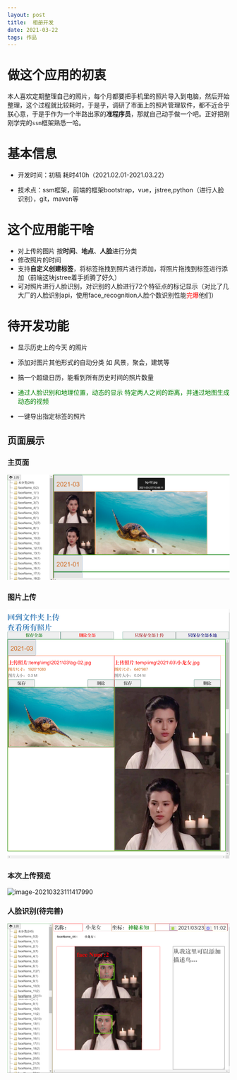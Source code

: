```yaml
---
layout: post 
title:  相册开发
date: 2021-03-22 
tags: 作品
---
```


# 做这个应用的初衷

​      本人喜欢定期整理自己的照片，每个月都要把手机里的照片导入到电脑，然后开始整理，这个过程就比较耗时，于是乎，调研了市面上的照片管理软件，都不近合乎朕心意，于是乎作为一个半路出家的**准程序员**，那就自己动手做一个吧。正好把刚刚学完的`ssm`框架熟悉一哈。

#  基本信息

- 开发时间：初稿 耗时410h（2021.02.01-2021.03.22）

- 技术点：ssm框架，前端的框架bootstrap，vue，jstree,python（进行人脸识别），git，maven等

# 这个应用能干啥

- 对上传的图片 按**时间**、**地点**、**人脸**进行分类
- 修改照片的时间
- 支持**自定义创建标签**，将标签拖拽到照片进行添加，将照片拖拽到标签进行添加（前端这块jstree着手折腾了好久）
- 可对照片进行人脸识别，对识别的人脸进行72个特征点的标记显示（对比了几大厂的人脸识别api，使用face_recognition人脸个数识别性能<font color=red>完爆</font>他们）



# 待开发功能

- 显示历史上的今天 的照片
- 添加对图片其他形式的自动分类  如 风景，聚会，建筑等
- 搞一个超级日历，能看到所有历史时间的照片数量
- <font color=green>通过人脸识别和地理位置，动态的显示 特定两人之间的距离，并通过地图生成动态的视频</font> 

- 一键导出指定标签的照片

## 页面展示

### 主页面

![image-20210323105934507](../blogimg/dev_app/image-20210323105934507.png)

### 图片上传

![2021-03-23_110428](../blogimg/dev_app/2021-03-23_110428.png)

### 本次上传预览

![image-20210323111417990](D:\MyJava\Blog\u19900101.github.io\blogimg\dev_app\image-20210323111417990.png)

### 人脸识别(待完善)

![image-20210323120752582](../blogimg/dev_app/image-20210323120752582.png)